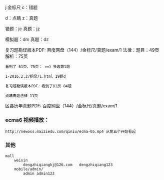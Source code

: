 j:金标尺
c：错题

d：点睛
z：真题

错题：jc
真题：jz

模拟题：dm
真题：dz


复习题勘误版本PDF: 百度网盘（144）/金标尺/真题/exam/1
    法律：题目：49页  解析：75页
    
    看到了 61页、75页： ==》多选第1题

    1-2016.2.27铜梁/1.html 19题d

    复习题勘误版本PDF：看到了81页 84题

    点睛真题法律-11页



区县历年真题PDF: 百度网盘（144）/金标尺/真题/exam/1

### ecma6 视频播放：
    http://newoss.maiziedu.com/qiniu/ecma-05.mp4 从第五个开始看起

### 其他
    mall 
        weixin    
            dengzhiqiangkj@126.com   dengzhiqiang123   
        mobile/admin/
            admin admin123